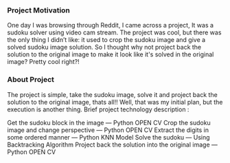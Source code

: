 ### Project Motivation

One day I was browsing through Reddit, I came across a project, It was a sudoku solver using video cam stream. The project was cool, but there was the only thing I didn’t like: it used to crop the sudoku image and give a solved sudoku image solution.
So I thought why not project back the solution to the original image to make it look like it's solved in the original image?
Pretty cool right?!

### About Project
The project is simple, take the sudoku image, solve it and project back the solution to the original image, thats all!!
Well, that was my initial plan, but the execution is another thing.
Brief project technology description :

Get the sudoku block in the image — Python OPEN CV
Crop the sudoku image and change perspective — Python OPEN CV
Extract the digits in some ordered manner — Python KNN Model
Solve the sudoku — Using Backtracking Algorithm 
Project back the solution into the original image — Python OPEN CV


